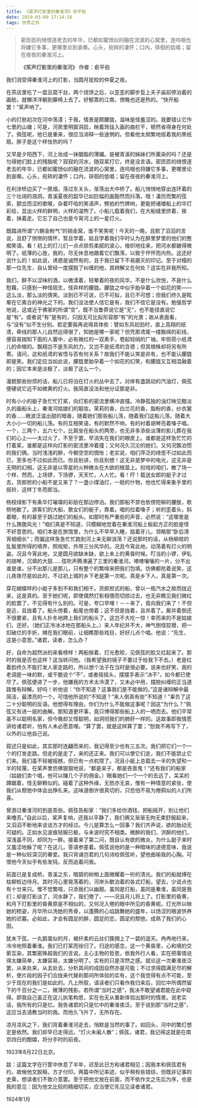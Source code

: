 ```yaml
---
title: 《桨声灯影里的秦淮河》俞平伯
date: 2019-03-09 17:14:18
tags: 世界之外
---
```


> 密匝匝的绮恨逐老去的年华，已都如蜜饧似的融在流波的心窝里，连呜咽也将嫌它多事，更哪里论到哀嘶。心头，宛转的凄怀；口内，徘徊的低唱；留在夜夜的秦淮河上。
>
> **《桨声灯影里的秦淮河》 作者：俞平伯**

<!--more-->

我们消受得秦淮河上的灯影，当圆月犹皎的仲夏之夜。

在茶店里吃了一盘豆腐干丝，两个烧饼之后，以歪歪的脚步踅上夫子庙前停泊着的画舫，就懒洋洋躺到藤椅上去了。好郁蒸的江南，傍晚也还是热的。“快开船罢！”桨声响了。

小的灯舫初次在河中荡漾；于我，情景是颇朦胧，滋味是怪羞涩的。我要错认它作七里的山塘；可是，河房里明窗洞启，映着玲珑入画的曲栏干，顿然省得身在何处了。佩弦呢，他已是重来，很应当消释一些迷惘的。但看他太频繁地摇着我的黑纸扇。胖子是这个样怯热的吗？

又早是夕阳西下，河上妆成一抹胭脂的薄媚。是被青溪的姊妹们所薰染的吗？还是匀得她们脸上的残脂呢？寂寂的河水，随双桨打它，终是没言语。密匝匝的绮恨逐老去的年华，已都如蜜饧似的融在流波的心窝里，连呜咽也将嫌它多事，更哪里论到哀嘶。心头，宛转的凄怀；口内，徘徊的低唱；留在夜夜的秦淮河上。

在利涉桥边买了一匣烟，荡过东关头，渐荡出大中桥了。船儿悄悄地穿出连环着的三个壮阔的涵洞，青溪夏夜的韶华已如巨幅的画豁然而抖落。哦！凄厉而繁的弦索，颤岔而涩的歌喉，杂着吓哈的笑语声，劈拍的竹牌响，更能把诸楼船上的华灯彩绘，显出火样的鲜明，火样的温煦了。小船儿载着我们，在大船缝里挤着，挨着，抹着走。它忘了自己也是今宵河上的一星灯火。

既踏进所谓“六朝金粉气”的销金窝，谁不笑笑呢！今天的一晚，且默了滔滔的言说，且舒了恻恻的情怀，暂且学着，姑且学着我们平时认为在醉里梦里的他们的憨痴笑语。看！初上的灯儿们一点点掠剪柔腻的波心，梭织地往来，把河水都皴得微明了。纸薄的心旌，我的，尽无休息地跟着它们飘荡，以致于怦怦而内热。这还好说什么的！如此说，诱惑是诚然有的，且于我已留下不易磨灭的印记。至于对榻的那一位先生，自认曾经一度摆脱了纠缠的他，其辨解又在何处？这实在非我所知。

我们，醉不以涩味的酒，以微漾着，轻晕着的夜的风华。不是什么欣悦，不是什么慰藉，只感到一种怪陌生，怪异样的朦胧。朦胧之中似乎胎孕着一个如花的笑——这么淡，那么淡的倩笑。淡到已不可说，已不可拟，且已不可想；但我们终久是眩晕在它离合的神光之下的。我们没法使人信它是有，我们不信它是没有。勉强哲学地说，这或近于佛家的所谓“空”，既不当鲁莽说它是“无”，也不能径直说它是“有”。或者说“有”是有的，只因无可比拟形容那“有”的光景；故从表面看，与“没有”似不生分别。若定要我再说得具体些：譬如东风初劲时，直上高翔的纸鸢，牵线的那人儿自然远得很了，知她是哪一家呢？但凭那鸢尾一缕飘绵的彩线，便容易揣知下面的人寰中，必有微红的一双素手，卷起轻绡的广袖，牢担荷小纸鸢儿的命根的。飘翔岂不是东风的力，又岂不是纸鸢的含德；但其根株却将另有所寄。请问，这和纸鸢的省悟与否有何关系？故我们不能认笑是非有，也不能认朦胧即是笑。我们定应当如此说，朦胧里胎孕着一个如花的幻笑，和朦胧又互相混融着的；因它本来是淡极了，淡极了这么一个。

漫题那些纷烦的话，船儿已将泊在灯火的丛中去了。对岸有盏跳动的汽油灯，佩弦便硬说它远不如微黄的灯火。我简直没法和他分证那是非。

时有小小的艇子急忙忙打桨，向灯影的密流里横冲直撞。冷静孤独的油灯映见黯淡久的画船头上，秦淮河姑娘们的靓妆。茉莉的香，白兰花的香，脂粉的香，纱衣裳的香……微波泛滥出甜的暗香，随着她们那些船儿荡，随着我们这船儿荡，随着大大小小一切的船儿荡。有的互相笑语，有的默然不响，有的衬着胡琴亮着嗓子唱。一个，三两个，五六七个，比肩坐在船头的两旁，也无非多添些淡薄的影儿葬在我们的心上——太过火了，不至于罢，早消失在我们的眼皮上。谁都是这样急忙忙的打着桨，谁都是这样向灯影的密流里冲着撞；又何况久沉沦的她们，又何况飘泊惯的我们俩。当时浅浅的醉，今朝空空的惆怅；老实说，咱们萍泛的绮思不过如此而已，至多也不过如此而已。你且别讲，你且别想！这无非是梦中的电光，这无非是无明的幻相，这无非是以零星的火种微炎在大欲的根苗上。扮戏的咱们，散了场一个样，然而，上场锣，下场锣，天天忙，人人忙。看！吓！载送女郎的艇子才过去，货郎担的小船不是又来了？一盏小煤油灯，一舱的什物，他也忙得来象手里的摇铃，这样丁冬而郎当。

杨枝绿影下有条华灯璀璨的彩舫在那边停泊。我们那船不禁也依傍短柳的腰肢，欹侧地歇了。游客们的大船，歌女们的艇子，靠着。唱的拉着嗓子；听的歪着头，斜着眼，有的甚至于跳过她们的船头。如那时有严重些的声音，必然说：“这哪里是什么旖旎风光！”咱们真是不知道，只模糊地觉着在秦淮河船上板起方正的脸是怪不好意思的。咱们本是在旅馆里，为什么不早早入睡，掂着牙儿，领略那“卧后清宵细细长”；而偏这样急急忙忙跑到河上来无聊浪荡？还说那时的话，从杨柳枝的乱鬓里所得的境界，照规矩，外带三分风华的。况且今宵此地，动荡着有灯火的明姿。况且今宵此地，又是圆月欲缺未缺，欲上未上的黄昏时候。叮当的小锣，伊轧的胡琴，沉填的大鼓……弦吹声腾沸遍了三里的秦淮河。喳喳嚷嚷的一片，分不出谁是谁，分不出那儿是那儿，只有整个的繁喧来把我们包填。仿佛都抢着说笑，这儿夜夜尽是如此的，不过初上城的乡下老是第一次呢。真是乡下人，真是第一次。

穿花蝴蝶样的小艇子多到不和我们相干。货郎担式的船，曾以一瓶汽水之故而拢近来，这是真的。至于她们呢，即使偶然灯影相偎而切掠过去，也无非瞧见我们微红的脸罢了，不见得有什么别的。可是，夸口早哩！－－来了，竟向我们来了！不但是近，且拢着了。船头傍着，船尾也傍着；这不但是拢着，且并着了。厮并着倒还不很要紧，且有人扑冬地跨上我们的船头了。这岂不大吃一惊！幸而来的不是姑娘们，还好。（她们正冷冰冰地在那船头上。）来人年纪并不大，神气倒怪狡猾，把一扣破烂的手折，摊在我们眼前，让细瞧那些戏目，好好儿点个唱。他说：“先生，这是小意思。”诸君，读者，怎么办？

好，自命为超然派的来看榜样！两船挨着，灯光愈皎，见佩弦的脸又红起来了。那时的我是否也这样？这当转问他。（我希望我的镜子不要过于给我下不去。）老是红着脸终久不能打发人家走路的，所以想个法子在当时是很必要。说来也好笑，我的老调是一味的默，或干脆说个“不”，或者摇摇头，摆摆手表示“决不”。如今都已使尽了。佩弦便进了一步，他嫌我的方术太冷漠了，又未必中用，摆脱纠缠的正当道路惟有辩解。好吗！听他说：“你不知道？这事我们是不能做的。”这是诸辩解中最简洁，最漂亮的一个。可惜他所说的“不知道？”来人倒真有些“不知道！”辜负了这二十分聪明的反语。他想得有理由，你们为什么不能做这事呢？因这“为什么？”佩弦又有进一层的曲解。那知道更坏事，竟只博得那些船上人的一哂而去。他们平常虽不以聪明名家，但今晚却又怪聪明，如洞彻我们的肺肝一样的。这故事即我情愿讲给诸君听，怕有人未必愿意哩。“算了罢，就是这样算了罢；”恕我不再写下了，以外的让他自己说。

叙述只是如此，其实那时连翩而来的，我记得至少也有三五次。我们把它们一个一个的打发走路。但走的是走了，来的还正来。我们可以使它们走，我们不能禁止它们来。我们虽不轻被摇撼，但已有一点杌陧了。况且小艇上总载去一半的失望和一半的轻蔑，在桨声里仿佛狠狠地说，“都是呆子，都是吝啬鬼！”还有我们的船家（姑娘们卖个唱，他可以赚几个子的佣金。）眼看她们一个一个的去远了，呆呆的蹲踞着，怪无聊赖似的。碰着了这种外缘，无怒亦无哀，惟有一种情意的紧张，使我们从颓弛中体会出挣扎来。这味道倒许很真切的，只恐怕不易为倦鸦似的人们所喜。

曾游过秦淮河的到底乖些。佩弦告船家：“我们多给你酒钱，把船摇开，别让他们来噜苏。”自此以后，桨声复响，还我以平静了，我们俩又渐渐无拘无束舒服起来，又滔滔不断地来谈谈方才的经过。今儿是算怎么一回事？我们齐声说，欲的胎动无可疑的。正如水见波痕轻婉已极，与未波时究不相类。微醉的我们，洪醉的他们，深浅虽不同，却同为一醉。接着来了第二问，既自认有欲的微炎，为什么艇子来时又羞涩地躲了呢？在这儿，答语参差着。佩弦说他的是一种暗味的道德意味，我说是一种似较深沉的眷爱。我只背诵岂君的几句诗给佩弦听，望他曲喻我的心胸。可恨他今天似乎有些发钝，反而追着问我。

前面已是复成桥。青溪之东，暗碧的树梢上面微耀着一桁的清光。我们的船就缚在枯柳桩边待月。其时河心里晃荡着的，河岸头歇泊着的各式灯船，望去，少说点也有十廿来只。惟不觉繁喧，只添我们以幽甜。虽同是灯船，虽同是秦淮，虽同是我们；却是灯影淡了，河水静了，我们倦了，——况且月儿将上了。灯影里的昏黄，和月下灯影里的昏黄原是不相似的，又何况入倦的眼中所见的昏黄呢。灯光所以映她的秾姿，月华所以洗她的秀骨，以蓬腾的心焰跳舞她的盛年，以饧涩的眼波供养她的迟暮。必如此，才会有圆足的醉，圆足的恋，圆足的颓弛，成熟了我们的心田。

犹未下弦，一丸鹅蛋似的月，被纤柔的云丝们簇拥上了一碧的遥天。冉冉地行来，冷冷地照着秦淮。我们已打桨而徐归了。归途的感念，这一个黄昏里，心和境的交萦互染，其繁密殊超我们的言说。主心主物的哲思，依我外行人看，实在把事情说得太嫌简单，太嫌容易，太嫌分明了。实有的只是浑然之感。就论这一次秦淮夜泛罢，从来处来，从去处去，分析其间的成因自然亦是可能；不过求得圆满足尽的解析，使片段的因子们合拢来代替刹那间所体验的实有，这个我觉得有点不可能，至少于现在的我们是如此的。凡上所叙，请读者们只看作我归来后，回忆中所偶然留下的千百分之一二，微薄的残影。若所谓“当时之感”，我决不敢望诸君能在此中窥得。即我自己虽正在这儿执笔构思，实在也无从重新体验出那时的情景。说老实话，我所有的只是忆。我告诸君的只是忆中的秦淮夜泛。至于说到那“当时之感”，这应当去请教当时的我。而他久飞升了，无所存在。

凉月凉风之下，我们背着秦淮河走去，悄默是当然的事了。如回头，河中的繁灯想定是依然。我们却早已走得远，“灯火未阑人散”；佩弦，诸君，我记得这就是在南京四日的酣嬉，将分手时的前夜。

1923年8月22日北京。

跋：这篇文字在行筐中休息了半年，迟至此日方和诸君相见；因我本和佩弦君有约，故候他文脱稿，方才付印。两篇中所记率迹，似乎稍有些错综，但既非记事的史乘，想读者们不致介意罢。至于把他文放在前面，而不依作文之先后为序，也是我的意见：因为他文比较的精细切实，应当使它先见见读者诸君。

1924年1月